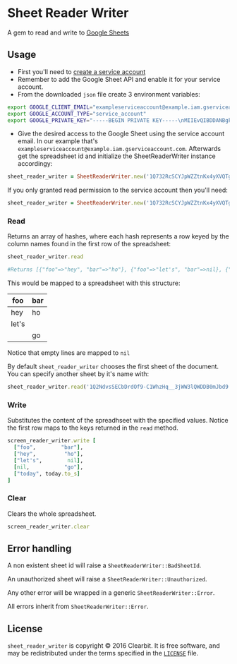 # Sheet Reader Writer

A gem to read and write to [Google Sheets](https://docs.google.com/spreadsheets)

## Usage

* First you'll need to [create a service account](https://developers.google.com/api-client-library/ruby/auth/service-accounts#creatinganaccount)
* Remember to add the Google Sheet API and enable it for your service account.
* From the downloaded `json` file create 3 environment variables:
```bash
export GOOGLE_CLIENT_EMAIL="exampleserviceaccount@example.iam.gserviceaccount.com"
export GOOGLE_ACCOUNT_TYPE="service_account"
export GOOGLE_PRIVATE_KEY="-----BEGIN PRIVATE KEY-----\nMIIEvQIBDDANBgkqhkiG9w0BAQEFASSCBKcwggSjAgEAAoIBAQCtrSUtw2l+7RZb\nxYacxY/vdZhrmTWFeOGOgaeO04FBsa/xu+0/rrkqNDWUQwhY0KSyYM6LkylKK8bg\nPbzv3edlCGAaz9C+ecrXlpdLp1gJuy0Oyjk+ktF6geT717TsIQEP7rWN6EmuDnJY\nwZb66GE2TeQ/HSE9SZPIikrmTICVx2195mPtym5RSCl0BcannezPoJM1zaNLTJAW\nFTodTWW3eBvYoYK2ZOpixPXLhGuHmgG3PxZT5VQqd0JAJmE/76+6MAxtLEPSH+ys\nsCY8fgS8oFzPwqml01SjueFKkmfe+VarZ9DEZC50jzClat2jbQYo7i1vS+eYXmGD\nxShp7ZerAgMBAAECggEAeWdzec4DzMoGuxgUxToFJ6rYZT6v/yFE6s0PR/Ppgvam\nuyBW9BE7NplQateA2jTfLCInv8GbN1Hqr434qORBgIqeQ5/Jl5yjgpiuIiBUlljV\nYmVSJr+S10Q9wR5ERlu71ltTZmNePeGzZP/Ofo46hi9kwgmm1qS8PY8OVHZd3FRo\nfmm+Iv5Kfqc9aPi+GIUKzaOXZMwq9Ye9O/zKEEX+7olZDfjGmEuZlfeLcVHsPKx7\nMWutSTtBqf+jvv+Opqvb0/LNrRFxyOQDW1xNdDwYrym0hUJaflAQmszo5ZhSQcah\nB1jEauTxr6xyMVdqZNdg8vTKVJP+8uc/V75B3Mz4gQKBgQDgp82GR9W1NX+pOAR/\noaKJWNgpsgyB++kljZMLoMYYxhu6aIaZsOrzh2peSKeVTntlRoqmPiJLsD6Kf64I\ny8jpP2TwjjUb4MuNUIgmlcp25zpq7r7suZemqkXheLlJgxk8HSstScyY6zqwKapI\nbf1rhuwTMOMSHjlXp/lbpdS0ewKBgQDF6HsC58ItJ+7hG5UNnaWJlPei+uTq2cGA\n6Mpj4UUH2WAX5ySQMAuOX7Hvuwaxnjb0Epu5N2YfAF9PcQ555wza6SGxOq55Fy8n\nmD2s/VovSa74qFA00P5rDucdbCOB8twWRnnoR+l6u5DjHSBXW9PBHD4n3vmRMn5Y\nbqnh8Fa6kQKBgEtNE5+xzlkp8Ht48lERjZh59iKrsnOTS4ex15rrLds59CtcQ9ma\nKnasaiPmOH3cS5IbvfeRFg/GqH/l4iDCpbpA7IWRNQ3+IFxipPBB/xYx1SvokIhq\ngQF1S20S+RBB6CB1KnbIqNKM7iQEIzaZ33q+Q7z/Au2cwd22yOdGQ3CnAoGBAKh+\nz0Rg9wQlDI9hQVzvTEG/r7p167I7pTDQgYfaAkC1hMe1Bn8wOJaFyOO3EvLkJhtV\nQHnHvc1FLuBe/BkzatFyTTosIOF9qKsIRfJjXYYHMM4J1wewq/uQG5sEN5LqpxDb\n/eySVSkmSivi32chCj9OgWjGwSoqmEFILqDrU5vRAoGAY7Xw22waPoYmi4Cyh8QG\nrGSHnzpZJBj4UUsREkWSta9R6yYxAh5IOEn3Z3sKymYfrpCfi7FxOQF5xwZEgiwA\nxImI/CLblamTWuF+jdj2+0eXaq20IWdOaAN27cPBxvJUSJ15u1Em+/AJzKbBBTLL\nn92P3S0+HZHzK+QdDOgCfsA=\n-----END PRIVATE KEY-----"
```
* Give the desired access to the Google Sheet using the service account email. In our example that's `exampleserviceaccount@example.iam.gserviceaccount.com`. Afterwards get the spreadsheet id and initialize the SheetReaderWriter instance accordingy:

```ruby
sheet_reader_writer = SheetReaderWriter.new('1Q732RcSCYJpWZZtnKx4yXVQTgjSEbilJKznsOp-qlPE')
```

If you only granted read permission to the service account then you'll need:

```ruby
sheet_reader_writer = SheetReaderWriter.new('1Q732RcSCYJpWZZtnKx4yXVQTgjSEbilJKznsOp-qlPE', write_permission: false)
```

### Read

Returns an array of hashes, where each hash represents a row keyed by the column names found in the first row of the spreadsheet:

```ruby
sheet_reader_writer.read

#Returns [{"foo"=>"hey", "bar"=>"ho"}, {"foo"=>"let's", "bar"=>nil}, {"foo"=>nil, "bar"=>"go"}]
```

This would be mapped to a spreadsheet with this structure:

| foo | bar |
| --- | --- |
| hey | ho  |
|let's|     |
|     | go  |

Notice that empty lines are mapped to `nil`

By default `sheet_reader_writer` chooses the first sheet of the document. You can specify another sheet by it's name with:

```ruby
sheet_reader_writer.read('1Q2NdvsSECbDrdOf9-C1WhzHq__3jWW3lQWDDB0mJbd9', "Some other sheet")
```

### Write

Substitutes the content of the spreadhseet with the specified values.
Notice the first row maps to the keys returned in the `read` method.

```ruby
screen_reader_writer.write [
  ["foo",        "bar"],
  ["hey",         "ho"],
  ["let's",        nil],
  [nil,           "go"],
  ["today", today.to_s]
]
```

### Clear

Clears the whole spreadsheet.

```ruby
screen_reader_writer.clear
```

## Error handling

A non existent sheet id will raise a `SheetReaderWriter::BadSheetId`.

An unauthorized sheet will raise a `SheetReaderWriter::Unauthorized`.

Any other error will be wrapped in a generic `SheetReaderWriter::Error`.

All errors inherit from `SheetReaderWriter::Error`.

## License

`sheet_reader_writer` is copyright © 2016 Clearbit. It is free software, and may
be redistributed under the terms specified in the [`LICENSE`] file.

[`LICENSE`]: /LICENSE
